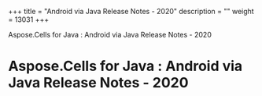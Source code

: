 +++
title = "Android via Java Release Notes - 2020" 
description = "" 
weight = 13031 
+++

Aspose.Cells for Java : Android via Java Release Notes - 2020  

# Aspose.Cells for Java : Android via Java Release Notes - 2020



